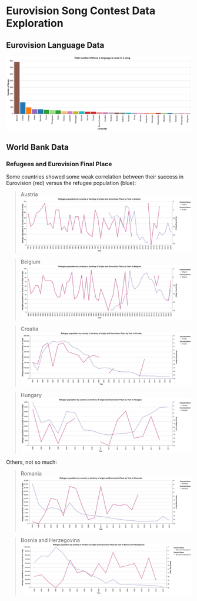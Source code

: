 # Eurovision Song Contest Data Exploration

## Eurovision Language Data
![test](visualisations/eurovision/count_chart.png)


## World Bank Data

### Refugees and Eurovision Final Place

Some countries showed some weak correlation between their success in Eurovision (red) versus the refugee population (blue):

> Austria
> ![Refugees and Austria](visualisations/combined/Austria/Austria_refugee_population_by_country_or_territory_of_origin.png)

> Belgium
> ![Refugees and Belgium](visualisations/combined/Belgium/Belgium_refugee_population_by_country_or_territory_of_origin.png)

> Croatia
> ![Refugees and Croatia](visualisations/combined/Croatia/Croatia_refugee_population_by_country_or_territory_of_origin.png)

> Hungary
> ![Refugees and Hungary](visualisations/combined/Hungary/Hungary_refugee_population_by_country_or_territory_of_origin.png)

Others, not so much:

> Romania
> ![Refugees and Romania](visualisations/combined/Romania/Romania_refugee_population_by_country_or_territory_of_origin.png)

> Bosnia and Herzegovina
> ![Refugees and Bosnia and Herzegovina](visualisations/combined/Bosnia_and_Herzegovina/Bosnia_and_Herzegovina_refugee_population_by_country_or_territory_of_origin.png)
